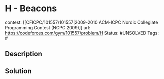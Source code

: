 # H - Beacons

contest: [[CFICPC/101557/101557|2009-2010 ACM-ICPC Nordic Collegiate Programming Contest (NCPC 2009)]]
url: https://codeforces.com/gym/101557/problem/H
Status: #UNSOLVED
Tags: #

## Description

## Solution

